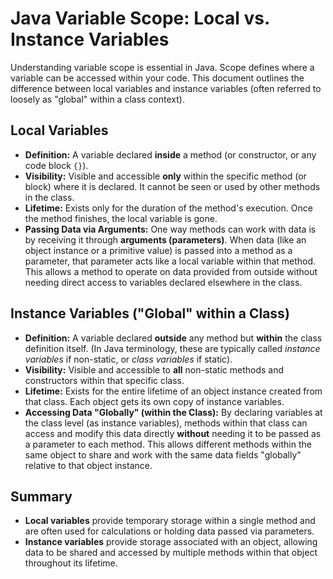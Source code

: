# Java Variable Scope: Local vs. Instance Variables

Understanding variable scope is essential in Java. Scope defines where a variable can be accessed within your code. This document outlines the difference between local variables and instance variables (often referred to loosely as "global" within a class context).

## Local Variables

* **Definition:** A variable declared **inside** a method (or constructor, or any code block `{}`).
* **Visibility:** Visible and accessible **only** within the specific method (or block) where it is declared. It cannot be seen or used by other methods in the class.
* **Lifetime:** Exists only for the duration of the method's execution. Once the method finishes, the local variable is gone.
* **Passing Data via Arguments:** One way methods can work with data is by receiving it through **arguments (parameters)**. When data (like an object instance or a primitive value) is passed into a method as a parameter, that parameter acts like a local variable within that method. This allows a method to operate on data provided from outside without needing direct access to variables declared elsewhere in the class.

## Instance Variables ("Global" within a Class)

* **Definition:** A variable declared **outside** any method but **within** the class definition itself. (In Java terminology, these are typically called *instance variables* if non-static, or *class variables* if static).
* **Visibility:** Visible and accessible to **all** non-static methods and constructors within that specific class.
* **Lifetime:** Exists for the entire lifetime of an object instance created from that class. Each object gets its own copy of instance variables.
* **Accessing Data "Globally" (within the Class):** By declaring variables at the class level (as instance variables), methods within that class can access and modify this data directly **without** needing it to be passed as a parameter to each method. This allows different methods within the same object to share and work with the same data fields "globally" relative to that object instance.

## Summary

* **Local variables** provide temporary storage within a single method and are often used for calculations or holding data passed via parameters.
* **Instance variables** provide storage associated with an object, allowing data to be shared and accessed by multiple methods within that object throughout its lifetime.
